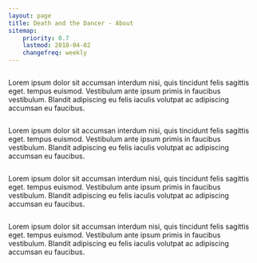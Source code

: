 ```yaml
---
layout: page
title: Death and the Dancer - About
sitemap:
    priority: 0.7
    lastmod: 2018-04-02
    changefreq: weekly
---
```


<div class="promo">
<span class="image left"><img src="{{ "/images/martin.png" | absolute_url }}" alt=""></span>
<p>
Lorem ipsum dolor sit accumsan interdum nisi, quis tincidunt felis sagittis eget. tempus euismod. Vestibulum ante ipsum primis in faucibus vestibulum. Blandit adipiscing eu felis iaculis volutpat ac adipiscing accumsan eu faucibus.
</p>
</div>

<div class="promo">
<span class="image right"><img src="{{ "/images/ruth.png" | absolute_url }}" alt=""></span>
<p>
Lorem ipsum dolor sit accumsan interdum nisi, quis tincidunt felis sagittis eget. tempus euismod. Vestibulum ante ipsum primis in faucibus vestibulum. Blandit adipiscing eu felis iaculis volutpat ac adipiscing accumsan eu faucibus.
</p>
</div>


<div class="promo">
<span class="image left"><img src="{{ "/images/clara.png" | absolute_url }}" alt=""></span>
<p>
Lorem ipsum dolor sit accumsan interdum nisi, quis tincidunt felis sagittis eget. tempus euismod. Vestibulum ante ipsum primis in faucibus vestibulum. Blandit adipiscing eu felis iaculis volutpat ac adipiscing accumsan eu faucibus.
</p>
</div>


<div class="promo">
<span class="image right"><img src="{{ "/images/chris.png" | absolute_url }}" alt=""></span>
<p>
Lorem ipsum dolor sit accumsan interdum nisi, quis tincidunt felis sagittis eget. tempus euismod. Vestibulum ante ipsum primis in faucibus vestibulum. Blandit adipiscing eu felis iaculis volutpat ac adipiscing accumsan eu faucibus.
</p>
</div>
